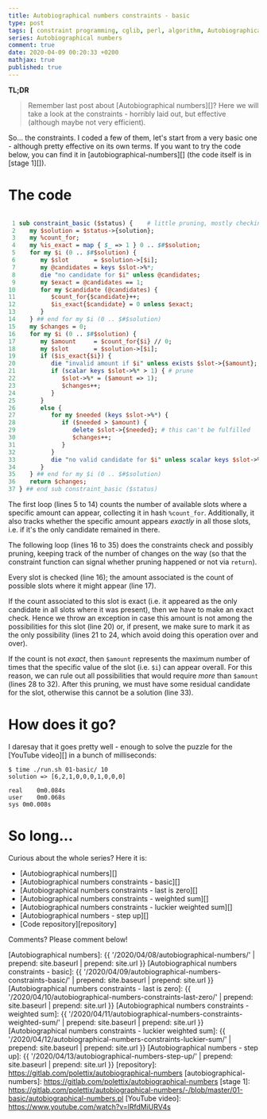 ```yaml
---
title: Autobiographical numbers constraints - basic
type: post
tags: [ constraint programming, cglib, perl, algorithm, Autobiographical numbers ]
series: Autobiographical numbers
comment: true
date: 2020-04-09 00:20:33 +0200
mathjax: true
published: true
---
```


**TL;DR**

> Remember last post about [Autobiographical numbers][]? Here we will take a
> look at the constraints - horribly laid out, but effective (although maybe
> not very efficient).

So... the constraints. I coded a few of them, let's start from a very basic
one - although pretty effective on its own terms. If you want to try the
code below, you can find it in [autobiographical-numbers][] (the code itself
is in [stage 1][]).

# The code

```perl

 1 sub constraint_basic ($status) {    # little pruning, mostly checking
 2    my $solution = $status->{solution};
 3    my %count_for;
 4    my %is_exact = map { $_ => 1 } 0 .. $#$solution;
 5    for my $i (0 .. $#$solution) {
 6       my $slot       = $solution->[$i];
 7       my @candidates = keys $slot->%*;
 8       die "no candidate for $i" unless @candidates;
 9       my $exact = @candidates == 1;
10       for my $candidate (@candidates) {
11          $count_for{$candidate}++;
12          $is_exact{$candidate} = 0 unless $exact;
13       }
14    } ## end for my $i (0 .. $#$solution)
15    my $changes = 0;
16    for my $i (0 .. $#$solution) {
17       my $amount     = $count_for{$i} // 0;
18       my $slot       = $solution->[$i];
19       if ($is_exact{$i}) {
20          die "invalid amount if $i" unless exists $slot->{$amount};
21          if (scalar keys $slot->%* > 1) { # prune
22             $slot->%* = ($amount => 1);
23             $changes++;
24          }
25       }
26       else {
27          for my $needed (keys $slot->%*) {
28             if ($needed > $amount) {
29                delete $slot->{$needed}; # this can't be fulfilled
30                $changes++;
31             }
32          }
33          die "no valid candidate for $i" unless scalar keys $slot->%*;
34       }
35    } ## end for my $i (0 .. $#$solution)
36    return $changes;
37 } ## end sub constraint_basic ($status)
```

The first loop (lines 5 to 14) counts the number of available slots where a
specific amount can appear, collecting it in hash `%count_for`.
Additionally, it also tracks whether the specific amount appears *exactly*
in all those slots, i.e. if it's the only candidate remained in there.

The following loop (lines 16 to 35) does the constraints check and possibly
pruning, keeping track of the number of changes on the way (so that the
constraint function can signal whether pruning happened or not via
`return`).

Every slot is checked (line 16); the amount associated is the count of
possible slots where it might appear (line 17).

If the count associated to this slot is exact (i.e. it appeared as the only
candidate in all slots where it was present), then we have to make an exact
check. Hence we throw an exception in case this amount is not among the
possibilities for this slot (line 20) or, if present, we make sure to mark
it as the only possibility (lines 21 to 24, which avoid doing this operation
over and over).

If the count is not *exact*, then `$amount` represents the maximum number of
times that the specific value of the slot (i.e. `$i`) can appear overall.
For this reason, we can rule out all possibilities that would require *more*
than `$amount` (lines 28 to 32). After this pruning, we must have some
residual candidate for the slot, otherwise this cannot be a solution (line
33).

# How does it go?

I daresay that it goes pretty well - enough to solve the puzzle for the
[YouTube video][] in a bunch of milliseconds:

```shell
$ time ./run.sh 01-basic/ 10
solution => [6,2,1,0,0,0,1,0,0,0]

real	0m0.084s
user	0m0.068s
sys	0m0.008s
```

# So long...

Curious about the whole series? Here it is:

- [Autobiographical numbers][]
- [Autobiographical numbers constraints - basic][]
- [Autobiographical numbers constraints - last is zero][]
- [Autobiographical numbers constraints - weighted sum][]
- [Autobiographical numbers constraints - luckier weighted sum][]
- [Autobiographical numbers - step up][]
- [Code repository][repository]

Comments? Please comment below!

[Autobiographical numbers]: {{ '/2020/04/08/autobiographical-numbers/' | prepend: site.baseurl | prepend: site.url }}
[Autobiographical numbers constraints - basic]: {{ '/2020/04/09/autobiographical-numbers-constraints-basic/' | prepend: site.baseurl | prepend: site.url }}
[Autobiographical numbers constraints - last is zero]: {{ '/2020/04/10/autobiographical-numbers-constraints-last-zero/' | prepend: site.baseurl | prepend: site.url }}
[Autobiographical numbers constraints - weighted sum]: {{ '/2020/04/11/autobiographical-numbers-constraints-weighted-sum/' | prepend: site.baseurl | prepend: site.url }}
[Autobiographical numbers constraints - luckier weighted sum]: {{ '/2020/04/12/autobiographical-numbers-constraints-luckier-sum/' | prepend: site.baseurl | prepend: site.url }}
[Autobiographical numbers - step up]: {{ '/2020/04/13/autobiographical-numbers-step-up/' | prepend: site.baseurl | prepend: site.url }}
[repository]: https://gitlab.com/polettix/autobiographical-numbers
[autobiographical-numbers]: https://gitlab.com/polettix/autobiographical-numbers
[stage 1]: https://gitlab.com/polettix/autobiographical-numbers/-/blob/master/01-basic/autobiographical-numbers.pl
[YouTube video]: https://www.youtube.com/watch?v=lRfdMiURV4s
